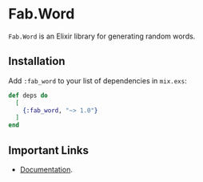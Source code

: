 # Fab.Word

`Fab.Word` is an Elixir library for generating random words.

## Installation

Add `:fab_word` to your list of dependencies in `mix.exs`:

```elixir
def deps do
  [
    {:fab_word, "~> 1.0"}
  ]
end
```

## Important Links

- [Documentation](https://hexdocs.pm/fab_word/).

